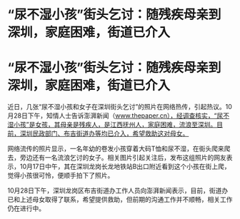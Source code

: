 # “尿不湿小孩”街头乞讨：随残疾母亲到深圳，家庭困难，街道已介入

# “尿不湿小孩”街头乞讨：随残疾母亲到深圳，家庭困难，街道已介入

近日，几张“尿不湿小孩和女子在深圳街头乞讨”的照片在网络热传，引起热议。10月28日下午，知情人士告诉澎湃新闻（www.thepaper.cn），经调查核实，“尿不湿小孩”是女孩，其母亲是残疾人，是江西抚州人，家庭困难，流浪至深圳。目前，深圳民政部门、布吉街道办等均已介入，希望救助这对母女。

网络流传的照片显示，一名年幼的卷发小孩穿着大码T恤和尿不湿，在街头爬来爬去，旁边还有一名流浪乞讨的女子。相关图片引起关注后，发布这组照片的网友表示，10月17日中午，其在深圳龙岗长龙地铁站B出口附近看到这个小孩在街上爬，觉得小孩很可怜，便顺手拍下了照片。

10月28日下午，深圳龙岗区布吉街道办工作人员向澎湃新闻表示，目前，街道办已和上述母女取得了联系，希望提供救助，但前期的沟通工作并不顺畅，相关工作仍在进行中。

